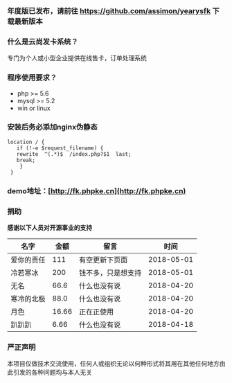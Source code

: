 

### 年度版已发布，请前往 https://github.com/assimon/yearysfk 下载最新版本


### 什么是云尚发卡系统？
专门为个人或小型企业提供在线售卡，订单处理系统

### 程序使用要求？
* php >= 5.6
* mysql >= 5.2
* win or linux

### 安装后务必添加nginx伪静态
```
location / {
   if (!-e $request_filename) {
   rewrite  ^(.*)$  /index.php?$1  last;
   break;
    }
 }

```

### demo地址：[http://fk.phpke.cn](http://fk.phpke.cn)



### 捐助
**感谢以下人员对开源事业的支持** 



名字 | 金额 | 留言 | 时间
---|---|---|---
爱你的责任 | 111 | 有空更新下页面 | 2018-05-01
冷若寒冰 | 200 | 钱不多，只是想支持 | 2018-05-01
无名 | 66.6 | 什么也没有说 | 2018-04-20
寒冷的北极 | 88.0 | 什么也没有说 | 2018-04-20
月色 | 16.66 | 正在正使用 | 2018-04-20
趴趴趴 | 6.66 | 什么也没有说 | 2018-04-18


### 严正声明
本项目仅做技术交流使用，任何人或组织无论以何种形式将其用在其他任何地方由此引发的各种问题均与本人无关



